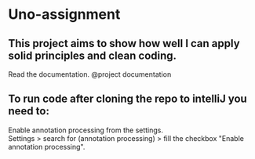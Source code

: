 # Uno-assignment
## This project aims to show how well I can apply solid principles and clean coding.
Read the documentation. @project documentation
## To run code after cloning the repo to intelliJ you need to:
Enable annotation processing from the settings. \
Settings > search for (annotation processing) > fill the checkbox "Enable annotation processing".
